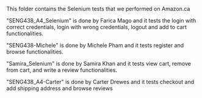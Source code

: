 This folder contains the Selenium tests that we performed on Amazon.ca

"SENG438_A4_Selenium" is done by Farica Mago and it tests the login with correct credentials, login with wrong credentials, logout and add to cart functionalities. 

"SENG438-Michele" is done by Michele Pham and it tests register and browse functionalities.

"Samira_Selenium" is done by Samira Khan and it tests view cart, remove from cart, and write a review functionalities. 

"SENG438_A4-Carter" is done by Carter Drewes and it tests checkout and add shipping address and browse reviews
